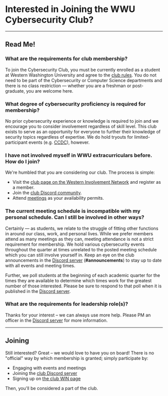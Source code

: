 
# Interested in Joining the WWU Cybersecurity Club?
---

## Read Me!

### What are the requirements for club membership?

To join the Cybersecurity Club, you must be currently enrolled as a student at Western Washington University and agree to the [club rules](/rules). You do not need to be part of the Cybersecurity or Computer Science departments and there is no class restriction — whether you are a freshman or post-graduate, you are welcome here.

### What degree of cybersecurity proficiency is required for membership?

No prior cybersecurity experience or knowledge is required to join and we encourage you to consider involvement regardless of skill level. This club exists to serve as an opportunity for everyone to further their knowledge of security topics regardless of expertise. We do hold tryouts for limited-participant events (e.g. [CCDC](https://www.nationalccdc.org/)), however.

### I have not involved myself in WWU extracurriculars before. How do I join?

We're humbled that you are considering our club. The process is simple:

- Visit the [club page on the Western Involvement Network](https://win.wwu.edu/organization/cyber) and register as a member.
- Join the [club Discord community](https://discord.com/invite/hXs2NgTYP5).
- Attend [meetings](/schedule) as your availability permits.

### The current meeting schedule is incompatible with my personal schedule. Can I still be involved in other ways?

Certainly — as students, we relate to the struggle of fitting other functions in around our class, work, and personal lives. While we prefer members attend as many meetings as they can, meeting attendance is not a strict requirement for membership. We hold various cybersecurity events throughout the quarter at times unrelated to the posted meeting schedule which you can still involve yourself in. Keep an eye on the club announcements in the [Discord server](https://discord.com/invite/hXs2NgTYP5) (**#announcements**) to stay up to date with all events and meeting times.

Further, we poll students at the beginning of each academic quarter for the times they are available to determine which times work for the greatest number of those interested. Please be sure to respond to that poll when it is published in the [Discord server](https://discord.com/invite/hXs2NgTYP5).

### What are the requirements for leadership role(s)?

Thanks for your interest – we can always use more help. Please PM an officer in the [Discord server](https://discord.com/invite/hXs2NgTYP5) for more information.

---

## Joining

Still interested? Great – we would love to have you on board! There is no "official" way by which membership is granted; simply participate by:

 - Engaging with events and meetings
 - Joining the [club Discord server](https://discord.com/invite/hXs2NgTYP5)
 - Signing up on [the club WIN page](https://win.wwu.edu/organization/cyber)

Then, you'll be considered a part of the club.